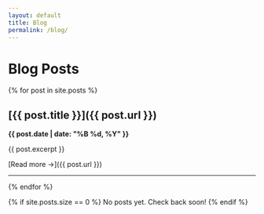 ```yaml
---
layout: default
title: Blog
permalink: /blog/
---
```


# Blog Posts

{% for post in site.posts %}
## [{{ post.title }}]({{ post.url }})
**{{ post.date | date: "%B %d, %Y" }}**

{{ post.excerpt }}

[Read more →]({{ post.url }})

---
{% endfor %}

{% if site.posts.size == 0 %}
No posts yet. Check back soon!
{% endif %}
